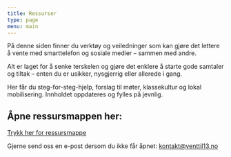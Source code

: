 ```yaml
---
title: Ressurser 
type: page
menu: main
---
```

På denne siden finner du verktøy og veiledninger som kan gjøre det lettere å vente med smarttelefon og sosiale medier – sammen med andre.

Alt er laget for å senke terskelen og gjøre det enklere å starte gode samtaler og tiltak – enten du er usikker, nysgjerrig eller allerede i gang.

Her får du steg-for-steg-hjelp, forslag til møter, klassekultur og lokal mobilisering. Innholdet oppdateres og fylles på jevnlig.

## Åpne ressursmappen her: 
[Trykk her for ressursmappe](https://drive.google.com/drive/folders/1-YslVpLLamr9MW02V4TYoCDZ-AOxpUcd) 

Gjerne send oss en e-post dersom du ikke får åpnet: kontakt@venttil13.no
